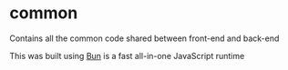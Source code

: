 # common

Contains all the common code shared between front-end and back-end

This was built using [Bun](https://bun.sh) is a fast all-in-one JavaScript runtime

